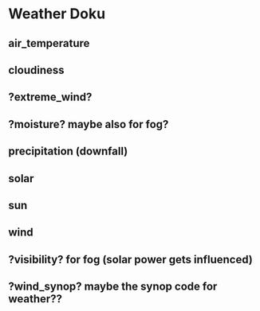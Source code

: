 # Weather Doku

## air_temperature
## cloudiness
## ?extreme_wind?
## ?moisture? maybe also for fog? 
## precipitation (downfall)
## solar
## sun
## wind
## ?visibility? for fog (solar power gets influenced)
## ?wind_synop? maybe the synop code for weather??